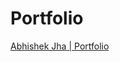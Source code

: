 # Portfolio
[Abhishek Jha | Portfolio]([https://www.lazarev.agency/](https://abhisekumarjha.github.io/portflio/))
